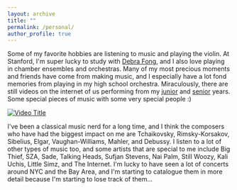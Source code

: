 ```yaml
---
layout: archive
title: ""
permalink: /personal/
author_profile: true
---
```

Some of my favorite hobbies are listening to music and playing the violin. At Stanford, I'm super lucky to study with [Debra Fong](https://music.stanford.edu/people/debra-fong), and I also love playing in chamber ensembles and orchestras. Many of my most precious moments and friends have come from making music, and I especially have a lot fond memories from playing in my high school orchestra. Miraculously, there are still videos on the internet of us performing from my [junior](https://www.youtube.com/embed/watch?v=KvqKigTAnig) and [senior](https://www.youtube.com/embed/watch?v=KvqKigTAnig) years. Some special pieces of music with some very special people :) 

[![Video Title](https://img.youtube.com/vi/KvqKigTAnig/maxresdefault.jpg)](https://www.youtube.com/watch?v=KvqKigTAnig)

I've been a classical music nerd for a long time, and I think the composers who have had the biggest impact on me are Tchaikovsky, Rimsky-Korsakov, Sibelius, Elgar, Vaughan-Williams, Mahler, and Debussy. I listen to a lot of other types of music too, and some artists that are special to me include Big Thief, SZA, Sade, Talking Heads, Sufjan Stevens, Nai Palm, Still Woozy, Kali Uchis, Little Simz, and The Internet. I'm lucky to have seen a lot of concerts around NYC and the Bay Area, and I'm starting to catalogue them in more detail because I'm starting to lose track of them...
